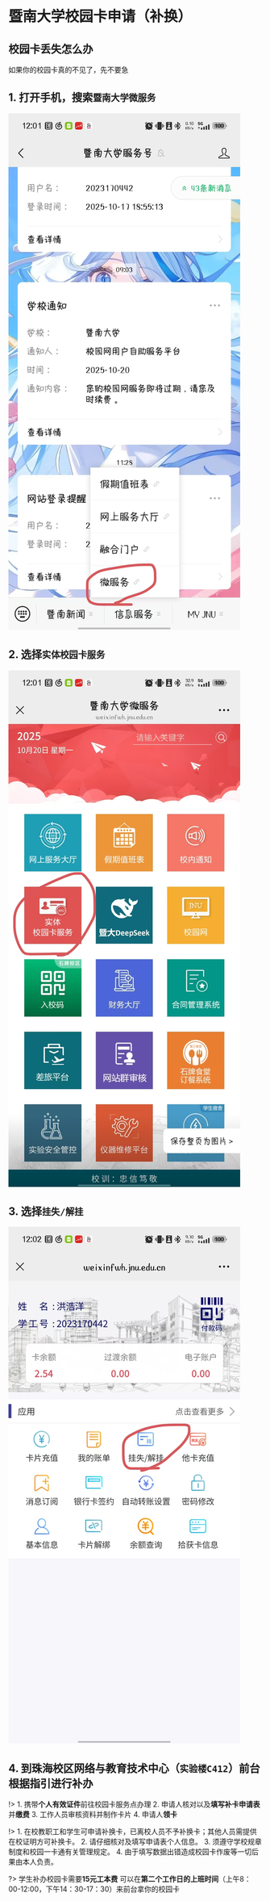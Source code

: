 # 暨南大学校园卡申请（补换）
## 校园卡丢失怎么办
如果你的校园卡真的不见了，先不要急

## 1. 打开手机，搜索`暨南大学微服务`
![微服务](img/card01.jpg)

## 2. 选择`实体校园卡服务`
![校园卡服务](img/card02.jpg)

## 3. 选择`挂失/解挂`
![挂失、解挂](img/card03.jpg)

## 4. 到珠海校区网络与教育技术中心（`实验楼C412`）前台根据指引进行补办
!> 1. 携带**个人有效证件**前往校园卡服务点办理
2. 申请人核对以及**填写补卡申请表**并**缴费**
3. 工作人员审核资料并制作卡片
4. 申请人**领卡**

!> 	1. 在校教职工和学生可申请补换卡，已离校人员不予补换卡；其他人员需提供在校证明方可补换卡。
2. 请仔细核对及填写申请表个人信息。
3. 须遵守学校规章制度和校园一卡通有关管理规定。
4. 由于填写数据出错造成校园卡作废等一切后果由本人负责。

?> 学生补办校园卡需要**15元工本费**
可以在**第二个工作日的上班时间**（上午8：00-12:00，下午14：30-17：30）来前台拿你的校园卡

